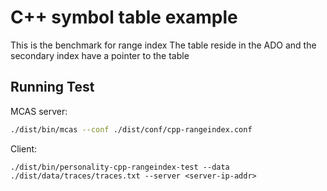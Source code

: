 # C++ symbol table example

This is the benchmark for range index
The table reside in the ADO and the secondary index have a pointer to the table

## Running Test

MCAS server:

```bash
./dist/bin/mcas --conf ./dist/conf/cpp-rangeindex.conf
```

Client:

```
./dist/bin/personality-cpp-rangeindex-test --data ./dist/data/traces/traces.txt --server <server-ip-addr>
```

  

